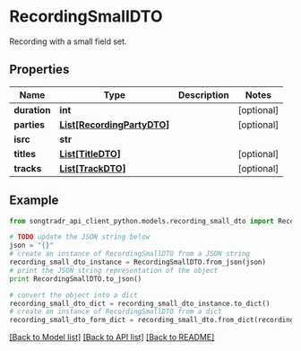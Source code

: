 # RecordingSmallDTO

Recording with a small field set.

## Properties
Name | Type | Description | Notes
------------ | ------------- | ------------- | -------------
**duration** | **int** |  | [optional] 
**parties** | [**List[RecordingPartyDTO]**](RecordingPartyDTO.md) |  | [optional] 
**isrc** | **str** |  | 
**titles** | [**List[TitleDTO]**](TitleDTO.md) |  | [optional] 
**tracks** | [**List[TrackDTO]**](TrackDTO.md) |  | [optional] 

## Example

```python
from songtradr_api_client_python.models.recording_small_dto import RecordingSmallDTO

# TODO update the JSON string below
json = "{}"
# create an instance of RecordingSmallDTO from a JSON string
recording_small_dto_instance = RecordingSmallDTO.from_json(json)
# print the JSON string representation of the object
print RecordingSmallDTO.to_json()

# convert the object into a dict
recording_small_dto_dict = recording_small_dto_instance.to_dict()
# create an instance of RecordingSmallDTO from a dict
recording_small_dto_form_dict = recording_small_dto.from_dict(recording_small_dto_dict)
```
[[Back to Model list]](../README.md#documentation-for-models) [[Back to API list]](../README.md#documentation-for-api-endpoints) [[Back to README]](../README.md)


